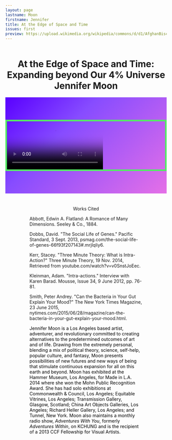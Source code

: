 ```yaml
---
layout: page
lastname: Moon
firstname: Jennifer
title: At the Edge of Space and Time
issues: first
preview: https://upload.wikimedia.org/wikipedia/commons/d/d1/AfghanBiscuit.jpg
---
```


<style>

@media screen and (min-width: 800px) {

.intro p {
	width: 30%;
}

}

.section {
	position: relative;

}

.intro {
	
    color: #ffffff;
    font-size: 1.1em;
}

.story-title {
	text-align: center;
	padding-top: 3%;
}

.intro p {
	position: absolute;
	transform: rotate(0);
  transition: transform 8s 0.2s cubic-bezier(0,.87,.16,1);
}

.intro-p1 {
	left:8%;
}

.intro-p2 {
	left: 45%;
	top: 35%;
}

.loaded p.skew {
  transform: rotate(-10deg);
}
.loaded p.skew span {
  transform: rotate(-10deg);
}

.story {
	position: relative;
	background: rgb(89,0,255); /* Old browsers */
background: -moz-linear-gradient(-45deg, rgba(89,0,255,1) 0%, rgba(135,76,255,1) 36%, rgba(229,112,231,1) 100%); /* FF3.6-15 */
background: -webkit-linear-gradient(-45deg, rgba(89,0,255,1) 0%,rgba(135,76,255,1) 36%,rgba(229,112,231,1) 100%); /* Chrome10-25,Safari5.1-6 */
background: linear-gradient(135deg, rgba(89,0,255,1) 0%,rgba(135,76,255,1) 36%,rgba(229,112,231,1) 100%); /* W3C, IE10+, FF16+, Chrome26+, Opera12+, Safari7+ */
filter: progid:DXImageTransform.Microsoft.gradient( startColorstr='#5900ff', endColorstr='#e570e7',GradientType=1 ); /* IE6-9 fallback on horizontal gradient */
}

.video-container {
	border: 5px solid #54EA66;
}

.detail {
	width: 70%;
	margin: 0 auto;
	padding: 5%;
}

.bio {
	padding-bottom: 5em!important;
}

@media screen and (min-width: 800px) {

.story {
		padding: 5em 0;
	}

}

</style>

<div class="story-wrapper">
	<div class="section title-p full">
			<h1 class="story-title">At the Edge of Space and Time: Expanding beyond Our 4% Universe<br>
				<span>Jennifer Moon</span>
			</h1>
			<div class="intro">
<p class="intro-p1 skew">Excerpt from Jennifer Moon and laub's performance for <span class="italics"><span class="bold">In Real Life:</span></span> 100 Days of Film and Performance at the Hammer Museum, Los Angeles.
</p>
</div>
</div>
	<div class="story full">
<div class="video-container">
<video poster="/path/to/poster.jpg" controls>
  <source src="{{ site.url }}/assets/video/Moon-laub_4percentUniverse-segment.mp4" type="video/mp4">
  <source src="/path/to/video.webm" type="video/webm">
  <!-- Captions are optional -->
  <track kind="captions" label="English captions" src="/path/to/captions.vtt" srclang="en" default>
</video>
</div>



</div>

<div class="green-gradient section">
	<div class="detail">
	<p style="text-align: center;">Works Cited</p>
<p>Abbott, Edwin A. <span class="italics">Flatland: A Romance of Many Dimensions.</span> Seeley & Co., 1884.</p>

<p>Dobbs, David. &quot;The Social Life of Genes.&quot;  <span class="italics">Pacific Standard</span>, 3 Sept. 2013, psmag.com/the-social-life-of-genes-66f93f207143#.mrjlqliy6.</p>

<p>Kerr, Stacey. &quot;Three Minute Theory: What is Intra-Action?&quot;  <span class="italics">Three Minute Theory</span>, 19 Nov. 2014, Retrieved from youtube.com/watch?v=v0SnstJoEec.</p>

<p>Kleinman, Adam. &quot;Intra-actions.&quot; Interview with Karen Barad.  <span class="italics">Mousse</span>, Issue 34, 9 June 2012, pp. 76-81.</p>

<p>Smith, Peter Andrey. &quot;Can the Bacteria in Your Gut Explain Your Mood?&quot;  <span class="italics">The New York Times Magazine</span>, 23 June 2015, nytimes.com/2015/06/28/magazine/can-the-bacteria-in-your-gut-explain-your-mood.html.</p>

<p style="color: #000000;" class="bio">Jennifer Moon is a Los Angeles based artist, adventurer, and revolutionary committed to creating alternatives to the predetermined outcomes of art and of life. Drawing from the extremely personal, blending a mix of political theory, science, self-help, popular culture, and fantasy, Moon presents possibilities of new futures and new ways of being that stimulate continuous expansion for all on this earth and beyond. Moon has exhibited at the Hammer Museum, Los Angeles, for Made in L.A. 2014 where she won the Mohn Public Recognition Award. She has had solo exhibitions at Commonwealth & Council, Los Angeles; Equitable Vitrines, Los Angeles; Transmission Gallery, Glasgow, Scotland; China Art Objects Galleries, Los Angeles; Richard Heller Gallery, Los Angeles; and Tunnel, New York. Moon also maintains a monthly radio show, <i>Adventures With You</i>, formerly <i>Adventures Within</i>, on KCHUNG and is the recipient of a 2013 CCF Fellowship for Visual Artists.</p>

</div>

</div>




</div>
<script>
  (function(i,s,o,g,r,a,m){i['GoogleAnalyticsObject']=r;i[r]=i[r]||function(){
  (i[r].q=i[r].q||[]).push(arguments)},i[r].l=1*new Date();a=s.createElement(o),
  m=s.getElementsByTagName(o)[0];a.async=1;a.src=g;m.parentNode.insertBefore(a,m)
  })(window,document,'script','https://www.google-analytics.com/analytics.js','ga');

  ga('create', 'UA-93682415-1', 'auto');
  ga('send', 'pageview');

</script>
